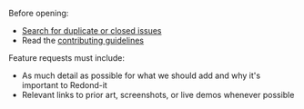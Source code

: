 Before opening:

- [Search for duplicate or closed issues](https://github.com/jazcarate/redond-it/issues?utf8=%E2%9C%93&q=is%3Aissue+is%3Aopen+)
- Read the [contributing guidelines](https://github.com/jazcarate/redond-it/blob/master/CONTRIBUTING.md)

Feature requests must include:

- As much detail as possible for what we should add and why it's important to Redond-it
- Relevant links to prior art, screenshots, or live demos whenever possible
